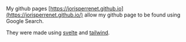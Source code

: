 My github pages
[https://jorisperrenet.github.io](https://jorisperrenet.github.io/)
allow my github page to be found using Google Search.

They were made using [svelte](https://kit.svelte.dev/) and [tailwind](https://tailwindcss.com/).
